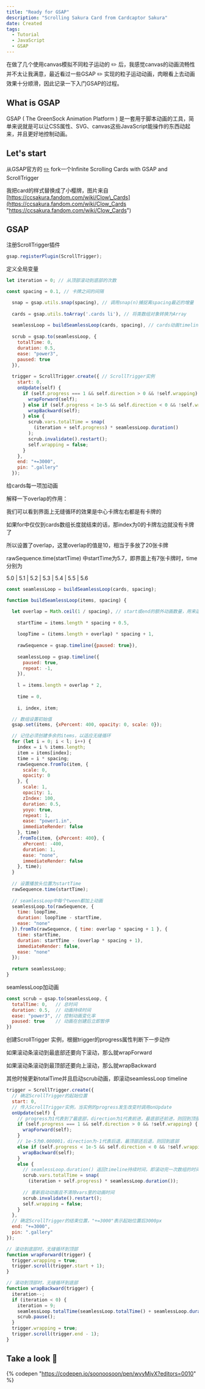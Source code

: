 ```yaml
---
title: "Ready for GSAP"
description: "Scrolling Sakura Card from Cardcaptor Sakura"
date: Created
tags: 
  - Tutorial
  - JavaScript
  - GSAP
---
```


在做了几个使用canvas模拟不同粒子运动的 ✏️ 后，我感觉canvas的动画流畅性并不太让我满意，最近看过一些GSAP ✏️ 实现的粒子运动动画，肉眼看上去动画效果十分顺滑，因此记录一下入门GSAP的过程。

## What is GSAP

GSAP ( The GreenSock Animation Platform ) 是一套用于脚本动画的工具，简单来说就是可以让CSS属性、SVG、canvas这些JavaScript能操作的东西动起来，并且更好地控制动画。

## Let's start

从GSAP官方的 [✏️](https://codepen.io/GreenSock/ "✏️") fork一个Infinite Scrolling Cards with GSAP and ScrollTrigger

我把card的样式替换成了小樱牌，图片来自[https://ccsakura.fandom.com/wiki/Clow\_Cards](https://ccsakura.fandom.com/wiki/Clow_Cards "https://ccsakura.fandom.com/wiki/Clow_Cards")

## GSAP

注册ScrollTrigger插件

```javascript
gsap.registerPlugin(ScrollTrigger);

```

定义全局变量

```javascript
let iteration = 0; // 从顶部滚动到底部的次数

const spacing = 0.1, // 卡牌之间的间隔

  snap = gsap.utils.snap(spacing), // 调用snap(n)捕捉离spacing最近的增量
  
  cards = gsap.utils.toArray('.cards li'), // 将类数组对象转换为Array
  
  seamlessLoop = buildSeamlessLoop(cards, spacing), // cards动画timeline
  
  scrub = gsap.to(seamlessLoop, {
    totalTime: 0,
    duration: 0.5,
    ease: "power3",
    paused: true
  }),
  
  trigger = ScrollTrigger.create({ // ScrollTrigger实例
    start: 0,
    onUpdate(self) {
      if (self.progress === 1 && self.direction > 0 && !self.wrapping) {
        wrapForward(self);
      } else if (self.progress < 1e-5 && self.direction < 0 && !self.wrapping) {
        wrapBackward(self);
      } else {
        scrub.vars.totalTime = snap(
          (iteration + self.progress) * seamlessLoop.duration()
        );
        scrub.invalidate().restart(); 
        self.wrapping = false;
      }
    },
    end: "+=3000",
    pin: ".gallery"
  });

```

给cards每一项加动画

解释一下overlap的作用：

我们可以看到界面上无缝循环的效果是中心卡牌左右都是有卡牌的

如果for中仅仅到cards数组长度就结束的话，那index为0的卡牌左边就没有卡牌了

所以设置了overlap，这里overlap的值是10，相当于多放了20张卡牌

rawSequence.time(startTime) 中startTime为5.7，即界面上有7张卡牌时，time分别为

5.0  |  5.1  |  5.2  |  5.3  |  5.4  |  5.5  |  5.6

```javascript
const seamlessLoop = buildSeamlessLoop(cards, spacing);

function buildSeamlessLoop(items, spacing) {

  let overlap = Math.ceil(1 / spacing), // start或end的额外动画数量，用来适应无缝循环
    
    startTime = items.length * spacing + 0.5,
    
    loopTime = (items.length + overlap) * spacing + 1, 
    
    rawSequence = gsap.timeline({paused: true}),
    
    seamlessLoop = gsap.timeline({
      paused: true,
      repeat: -1,
    }),
    
    l = items.length + overlap * 2, 
    
    time = 0, 
    
    i, index, item;

  // 数组设置初始值
  gsap.set(items, {xPercent: 400, opacity: 0, scale: 0});

  // 记住必须创建多余的items，以适应无缝循环
  for (let i = 0; i < l; i++) {
    index = i % items.length;
    item = items[index];
    time = i * spacing;
    rawSequence.fromTo(item, {
      scale: 0, 
      opacity: 0
    }, {
      scale: 1, 
      opacity: 1, 
      zIndex: 100, 
      duration: 0.5, 
      yoyo: true, 
      repeat: 1,
      ease: "power1.in", 
      immediateRender: false
    }, time)
    .fromTo(item, {xPercent: 400}, {
      xPercent: -400, 
      duration: 1, 
      ease: "none", 
      immediateRender: false
    }, time);
  }
  
  // 设置播放头位置为startTime
  rawSequence.time(startTime);
  
  // seamlessLoop中每个tween都加上动画
  seamlessLoop.to(rawSequence, {
    time: loopTime,
    duration: loopTime - startTime,
    ease: "none"
  }).fromTo(rawSequence, { time: overlap * spacing + 1 }, {
    time: startTime,
    duration: startTime - (overlap * spacing + 1),
    immediateRender: false,
    ease: "none"
  });
  
  return seamlessLoop;
}

```

seamlessLoop加动画

```javascript
const scrub = gsap.to(seamlessLoop, {
  totalTime: 0,   // 总时间
  duration: 0.5,  // 动画持续时间
  ease: "power3", // 控制动画变化率
  paused: true    // 动画在创建后立即暂停
})
```

创建ScrollTrigger 实例，根据trigger的progress属性判断下一步动作

如果滚动条滚动到最底部还要向下滚动，那么就wrapForward

如果滚动条滚动到最顶部还要向上滚动，那么就wrapBackward

其他时候更新totalTime并且启动scrub动画，即滚动seamlessLoop timeline

```javascript
trigger = ScrollTrigger.create({
  // 确定ScrollTrigger的起始位置
  start: 0,
  // 传入ScrollTrigger实例，当实例的progress发生改变时调用onUpdate
  onUpdate(self) {
    // progress为1代表到了最底部，direction为1代表前进，最底部还前进，则回到顶部
    if (self.progress === 1 && self.direction > 0 && !self.wrapping) {
      wrapForward(self);
    }
    // 1e-5为0.000001，direction为-1代表后退，最顶部还后退，则回到底部
    else if (self.progress < 1e-5 && self.direction < 0 && !self.wrapping) {
      wrapBackward(self);
    } 
    else {
      // seamlessLoop.duration() 返回timeline持续时间，即滚动完一次数组的时间
      scrub.vars.totalTime = snap(
        (iteration + self.progress) * seamlessLoop.duration());
        
      // 重新启动动画且不清除vars里的动画时间
      scrub.invalidate().restart();
      self.wrapping = false;
    }
  },
  // 确定ScrollTrigger的结束位置，"+=3000"表示起始位置后3000px
  end: "+=3000",
  pin: ".gallery"
});

// 滚动到底部时，无缝循环到顶部
function wrapForward(trigger) {
  trigger.wrapping = true;
  trigger.scroll(trigger.start + 1);
}

// 滚动到顶部时，无缝循环到底部
function wrapBackward(trigger) {
  iteration--;
  if (iteration < 0) { 
    iteration = 9;
    seamlessLoop.totalTime(seamlessLoop.totalTime() + seamlessLoop.duration() * 10);
    scrub.pause();
  }
  trigger.wrapping = true;
  trigger.scroll(trigger.end - 1);
}

```

## Take a look 👀

{% codepen "https://codepen.io/soonoosoon/pen/wvyMjvX?editors=0010" %}
